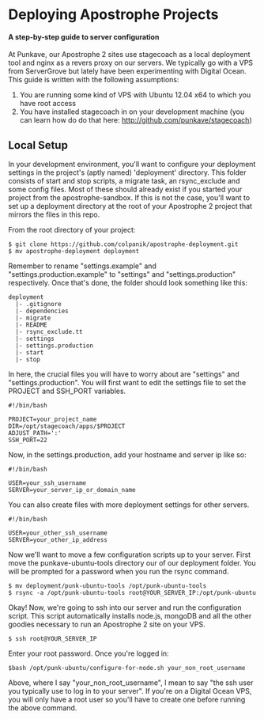 # Deploying Apostrophe Projects
#### A step-by-step guide to server configuration

At Punkave, our Apostrophe 2 sites use stagecoach as a local deployment tool and nginx as a revers proxy on our servers. We typically go with a VPS from ServerGrove but lately have been experimenting with Digital Ocean. This guide is written with the following assumptions:

1. You are running some kind of VPS with Ubuntu 12.04 x64 to which you have root access
2. You have installed stagecoach in on your development machine (you can learn how do do that here: http://github.com/punkave/stagecoach)

## Local Setup

In your development environment, you'll want to configure your deployment settings in the project's (aptly named) 'deployment' directory. This folder consists of start and stop scripts, a migrate task, an rsync_exclude and some config files. Most of these should already exist if you started your project from the apostrophe-sandbox. If this is not the case, you'll want to set up a deployment directory at the root of your Apostrophe 2 project that mirrors the files in this repo.

From the root directory of your project:
```
$ git clone https://github.com/colpanik/apostrophe-deployment.git
$ mv apostrophe-deployment deployment
```

Remember to rename "settings.example" and "settings.production.example" to "settings" and "settings.production" respectively. Once that's done, the folder should look something like this:

```
deployment
  |- .gitignore 
  |- dependencies
  |- migrate
  |- README
  |- rsync_exclude.tt
  |- settings
  |- settings.production
  |- start
  |- stop
```

In here, the crucial files you will have to worry about are "settings" and "settings.production". You will first want to edit the settings file to set the PROJECT and SSH_PORT variables.

```
#!/bin/bash

PROJECT=your_project_name
DIR=/opt/stagecoach/apps/$PROJECT
ADJUST_PATH=':'
SSH_PORT=22
```


Now, in the settings.production, add your hostname and server ip like so:

```
#!/bin/bash

USER=your_ssh_username
SERVER=your_server_ip_or_domain_name
```

You can also create files with more deployment settings for other servers.

```
#!/bin/bash

USER=your_other_ssh_username
SERVER=your_other_ip_address
```

Now we'll want to move a few configuration scripts up to your server. First move the punkave-ubuntu-tools directory our of our deployment folder. You will be prompted for a password when you run the rsync command.

```
$ mv deployment/punk-ubuntu-tools /opt/punk-ubuntu-tools
$ rsync -a /opt/punk-ubuntu-tools root@YOUR_SERVER_IP:/opt/punk-ubuntu 
```

Okay! Now, we're going to ssh into our server and run the configuration script. This script automatically installs node.js, mongoDB and all the other goodies necessary to run an Apostrophe 2 site on your VPS.

```
$ ssh root@YOUR_SERVER_IP
```
Enter your root password. Once you're logged in:

```
$bash /opt/punk-ubuntu/configure-for-node.sh your_non_root_username
```

Above, where I say "your_non_root_username", I mean  to say "the ssh user you typically use to log in to your server". If you're on a Digital Ocean VPS, you will only have a root user so you'll have to create one before running the above command.
